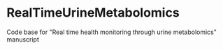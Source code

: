 # RealTimeUrineMetabolomics
Code base for "Real time health monitoring through urine metabolomics" manuscript
